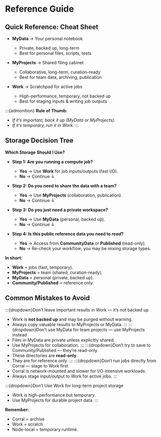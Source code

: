 # Reference Guide

## Quick Reference: Cheat Sheet

* **MyData** → Your personal notebook

  * Private, backed up, long-term
  * Best for personal files, scripts, tests

* **MyProjects** → Shared filing cabinet

  * Collaborative, long-term, curation-ready
  * Best for team data, archiving, publication

* **Work** → Scratchpad for active jobs

  * High-performance, temporary, not backed up
  * Best for staging inputs & writing job outputs

:::{admonition} **Rule of Thumb:**

* *If it’s important, back it up (MyData or MyProjects).*
* *If it’s temporary, run it in Work.*
:::

## Storage Decision Tree
**Which Storage Should I Use?**

* **Step 1: Are you running a compute job?**

  * **Yes** → Use **Work** for job inputs/outputs (fast I/O).
  * **No** → Continue ↓

* **Step 2: Do you need to share the data with a team?**

  * **Yes** → Use **MyProjects** (collaboration, publication).
  * **No** → Continue ↓

* **Step 3: Do you just need a private workspace?**

  * **Yes** → Use **MyData** (personal, backed up).
  * **No** → Continue ↓

* **Step 4: Is this public reference data you need to *read*?**

  * **Yes** → Access from **CommunityData** or **Published** (read-only).
  * **No** → Re-check your workflow; you may be mixing storage types.

**In short:**

* **Work** = jobs (fast, temporary).
* **MyProjects** = team (shared, curation-ready).
* **MyData** = personal (private, backed up).
* **Community/Published** = reference only.


## Common Mistakes to Avoid

:::{dropdown}Don’t leave important results in Work — it’s not backed up
   * Work is **not backed up** and may be purged without warning.
   * Always copy valuable results to MyProjects or MyData.
:::
:::{dropdown}Don’t use MyData for team projects — use MyProjects instead
   * Files in MyData are private unless explicitly shared.
   * Use MyProjects for collaboration.
:::
:::{dropdown}Don’t try to save to Community/Published — they’re read-only
   * These directories are **read-only**.
   * They are for reference only.
:::
:::{dropdown}Don’t run jobs directly from Corral — stage to Work first
   * Corral is network-mounted and slower for I/O-intensive workloads.
   * Always stage input/output to Work for active jobs.
:::


:::{dropdown}Don’t Use Work for long-term project storage
   * Work is high-performance but temporary.
   * Use MyProjects for durable project data.
:::

**Remember:** 
* Corral = archive
* Work = scratch
* Node-local = temporary runtime.

